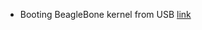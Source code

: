 * Booting BeagleBone kernel from USB [link][1]


[1]: https://steffen-kockel.de/blog/beaglebone-usb-boot